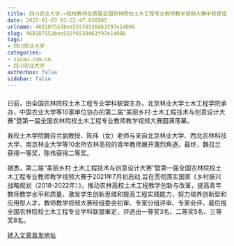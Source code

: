 ```yaml
---
title: 四川农业大学->我校教师在首届全国农林院校土木工程专业教师教学视频大赛中斩获佳绩 | sicau.com.cn
date: 2022-01-07 01:22:47.036085
urlname: 460187553bee555f6538d63f97e14086
slug: 460187553bee555f6538d63f97e14086
tags: 
- 四川农业大学
categories:
- sicau.com.cn
- 四川农业大学
authorbox: false
sidebar: false
---
```

###

日前，由全国农林院校土木工程专业学科联盟主办，北京林业大学土木工程学院承办，中国农业大学等10家单位协办的第二届“美丽乡村·土木工程技术与创意设计大赛”暨第一届全国农林院校土木工程专业教师教学视频大赛圆满落幕。

我校土木学院魏召兰副教授、陈伟（女）老师与来自北京林业大学、西北农林科技大学、南京林业大学等10余所农林高校的青年教师展开激烈角逐。最终，魏召兰获得一等奖，陈伟获得二等奖。


<!--more-->
据悉，第二届“美丽乡村·土木工程技术与创意设计大赛”暨第一届全国农林院校土木工程专业教师教学视频大赛于2021年7月初启动,旨在贯彻落实国家《乡村振兴战略规划（2018-2022年）》，推动农林高校土木工程教学创新与改革，提高青年教师教学水平和质量，激发学生创新思维和提高工程实践能力，努力培养创新型和应用型人才。教师教学视频大赛经组委会初审、专家分组评审、专家会评，最后报全国农林院校土木工程专业学科联盟审定，评选出一等奖3名、二等奖5名、三等奖8名。



[转入文章首发地址](https://news.sicau.edu.cn/info/1078/66392.htm)